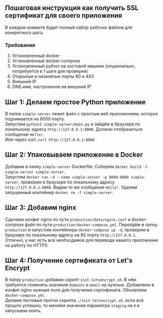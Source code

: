 ## Пошаговая инструкция как получить SSL сертификат для своего приложения

В каждом коммите будет полный набор рабочих файлов для конкретного шага.

### Требования
1. Установленный docker
2. Установленный docker-compose
3. Установленный python на хостовой машине (опционально, потребуется в 1 шаге для проверки)
4. Открытые и незанятые порты 80 и 443
5. Внешний IP
6. DNS имя, настроенное на внешний IP

## Шаг 1: Делаем простое Python приложение
В папке `simple-server` лежит файл с простым веб приложением, которое поднимается на 8000 порту.  
Запустим `python3 simple-server/main.py` и зайдём в браузере по локальному адресу `http://127.0.0.1:8000`. Должно отобразиться сообщение `Hello!`.  
Или через curl: `curl http://127.0.0.1:8000`

## Шаг 2: Упаковываем приложение в Docker
Добавим в папку `simple-server` Dockerfile. Соберём `docker build -t simple-server simple-server`.  
Запустим `docker run -d --name simple-server -p 8000:8000 simple-server`, проверим в браузере по локальному адресу `http://127.0.0.1:8000`. Видим то же сообщение `Hello!`.
Удалим запущенный контейнер `docker rm -f simple-server`.

## Шаг 3: Добавим nginx
Сделаем конфиг nginx по пути `production/data/nginx.conf` и docker-compose файл по пути `production/docker-compose.yml`.
Перейдём в папку `production` и запустим контейнеры `docker-compose up -d`, проверим в браузере по локальному адресу на 80 порту `http://127.0.0.1`.  
Отлично, у нас есть всё необходимое для перевода нашего приложение на работу по HTTPS.

## Шаг 4: Получение сертификата от Let's Encrypt
В папку `production` добавим скрипт `init-letsencrypt.sh`. В нём требуется поменять значения `domains` и `email` на нужные. Добавляем в конфиг nginx нужные поля для получения сертификата. Обновляем `docker-compose.yml`.  
Делаем тестовый прогон скрипта `./init-letsencrypt.sh`, если всё прошло успешно, то меняем значение параметра `staging` на `0` и запускаем опять. 
